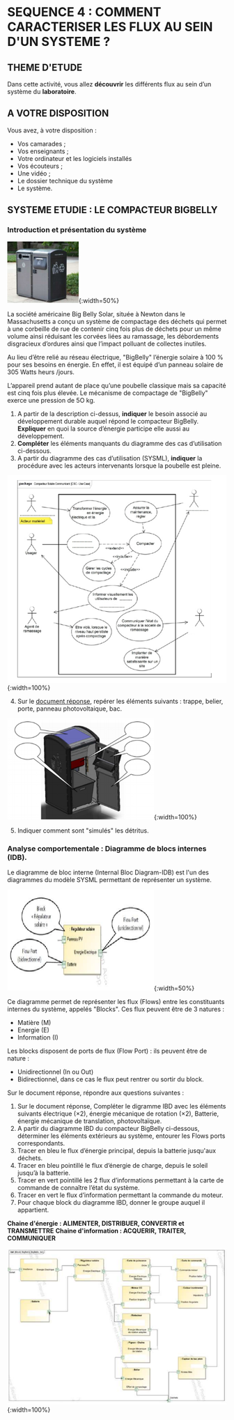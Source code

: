 # SEQUENCE 4 : COMMENT CARACTERISER LES FLUX AU SEIN D'UN SYSTEME ?

## THEME D'ETUDE

Dans cette activité, vous allez **découvrir** les différents flux au sein d’un système du **laboratoire**.

## A VOTRE DISPOSITION

Vous avez, à votre disposition :

* Vos camarades ;
* Vos enseignants ;
* Votre ordinateur et les logiciels installés
* Vos écouteurs ;
* Une vidéo ;
* Le dossier technique du système
* Le système.

## SYSTEME ETUDIE : LE COMPACTEUR BIGBELLY

### Introduction et présentation du système

![Présentation BigBelly](./img/presentation_bigbelly.png){:width=50%}

La société américaine Big Belly Solar, située à Newton dans le Massachusetts a conçu un système de compactage des déchets qui permet à une corbeille de rue de contenir cinq fois plus de déchets pour un même volume ainsi réduisant les corvées liées
au ramassage, les débordements disgracieux d’ordures ainsi que l’impact polluant de collectes inutiles.

Au lieu d’être relié au réseau électrique, "BigBelly" l’énergie solaire à 100 % pour ses besoins en énergie. En effet, il est équipé d’un panneau solaire de 305 Watts heurs /jours.

L’appareil prend autant de place qu’une poubelle classique mais sa capacité est cinq fois plus élevée. Le mécanisme de compactage de "BigBelly" exerce une pression de 5O kg.


1. A partir de la description ci-dessus, **indiquer** le besoin associé au développement durable auquel répond le compacteur BigBelly. **Expliquer** en quoi la source d’énergie participe elle aussi au développement.
2. **Compléter** les éléments manquants du diagramme des cas d’utilisation ci-dessous.
3. A partir du diagramme des cas d’utilisation (SYSML), **indiquer** la procédure avec les acteurs intervenants lorsque la poubelle est pleine.

![Big_Belly Case Use](./ressources/bigbelly/bigbelly_uc.png){:width=100%}

4. Sur le [document réponse](./ressources/bigbelly/S3A1_BigBelly.pdf), repérer les éléments suivants : trappe, belier, porte, panneau photovoltaique, bac.

![Big_Belly Détails](./ressources/bigbelly/bigbelly_details.png){:width=100%}

5. Indiquer comment sont "simulés" les détritus. 

### Analyse comportementale : Diagramme de blocs internes (IDB).

Le diagramme de bloc interne (Internal Bloc Diagram-IDB) est l'un des diagrammes du modèle SYSML permettant de représenter un système.    

![Big_Belly sysml](./img/bigbelly_sysml.png){:width=50%}

Ce diagramme permet de représenter les flux (Flows) entre les constituants internes du système, appelés "Blocks".
Ces flux peuvent être de 3 natures :

* Matière (M)
* Energie (E)
* Information (I)

Les blocks disposent de ports de flux (Flow Port) : ils peuvent être de nature : 

* Unidirectionnel (In ou Out)
* Bidirectionnel, dans ce cas le flux peut rentrer ou sortir du block.

Sur le document réponse, répondre aux questions suivantes :

1. Sur le document réponse, Compléter le digramme IBD avec les éléments suivants électrique ($\times$2), énergie mécanique de rotation ($\times$2), Batterie, énergie mécanique de translation, photovoltaïque.
2. A partir du diagramme IBD du compacteur BigBelly ci-dessous, déterminer les éléments extérieurs au système, entourer les Flows ports correspondants.
3. Tracer en bleu le flux d’énergie principal, depuis la batterie jusqu'aux déchets.
4. Tracer en bleu pointillé le flux d’énergie de charge, depuis le soleil jusqu’à la batterie.
5. Tracer en vert pointillé les 2 flux d’informations permettant à la carte de commande de connaître l’état du système.
6. Tracer en vert le flux d’information permettant la commande du moteur.
7. Pour chaque block du diagramme IBD, donner le groupe auquel il appartient.

**Chaine d'énergie : ALIMENTER, DISTRIBUER, CONVERTIR et TRANSMETTRE**
**Chaine d'information : ACQUERIR, TRAITER, COMMUNIQUER**

![Big_Belly idb](./ressources/bigbelly/bigbelly_idb.png){:width=100%}

